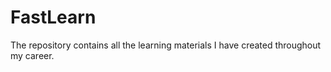 # FastLearn
The repository contains all the learning materials I have created throughout my career.

